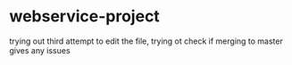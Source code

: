 # webservice-project
trying out third attempt to edit the file, trying ot check if merging to master gives any issues
